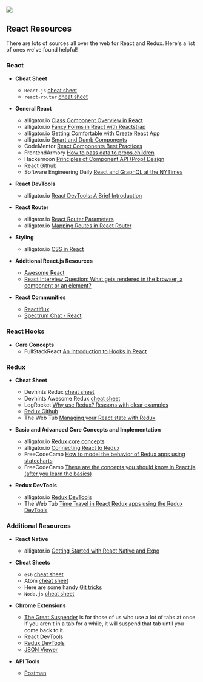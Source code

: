 # ![](https://ga-dash.s3.amazonaws.com/production/assets/logo-9f88ae6c9c3871690e33280fcf557f33.png)

## React Resources
There are lots of sources all over the web for React and Redux. Here's a list of ones we've found helpful!

### React

* **Cheat Sheet**
  * `React.js` [cheat sheet](https://devhints.io/react)
  *  `react-router` [cheat sheet](https://devhints.io/react-router)

* **General React**
  * alligator.io [Class Component Overview in React](https://alligator.io/react/class-components/)
  * alligator.io [Fancy Forms in React with Reactstrap](https://alligator.io/react/fancy-forms-reactstrap/)
  * alligator.io [Getting Comfortable with Create React App](https://alligator.io/react/create-react-app/)
  * alligator.io [Smart and Dumb Components](https://alligator.io/react/smart-dumb-components/)
  * CodeMentor [React Components Best Practices](https://www.codementor.io/faizanhaider/react-components-best-practices-9xcbq5uwe)
  * FrontendArmory [How to pass data to props.children](https://frontarm.com/articles/passing-data-props-children/)
  * Hackernoon [Principles of Component API (Prop) Design](https://hackernoon.com/principles-of-component-api-prop-design-bb20cd58da54)
  * [React Github](https://reactjs.org/)
  * Software Engineering Daily [React and GraphQL at the NYTimes](https://softwareengineeringdaily.com/2018/10/22/react-and-graphql-at-the-nytimes/)

* **React DevTools**
  * alligator.io [React DevTools: A Brief Introduction](https://alligator.io/react/react-devtools-intro/)

* **React Router**
  * alligator.io [React Router Parameters](https://alligator.io/react/react-router-parameters/)
  * alligator.io [Mapping Routes in React Router](https://alligator.io/react/react-router-map-to-routes/)

* **Styling**
  * alligator.io [CSS in React](https://alligator.io/react/react-css/)

* **Additional React.js Resources**
  * [Awesome React](https://github.com/enaqx/awesome-react)
  * [React Interview Question: What gets rendered in the browser, a component or an element?](https://medium.freecodecamp.org/react-interview-question-what-gets-rendered-in-the-browser-a-component-or-an-element-1b3eac777c85)

* **React Communities**
  * [Reactiflux](https://www.reactiflux.com/)
  * [Spectrum Chat - React](https://spectrum.chat/react)

### React Hooks

* **Core Concepts**
  * FullStackReact [An Introduction to Hooks in React](https://www.fullstackreact.com/articles/an-introduction-to-hooks-in-react/)

### Redux

* **Cheat Sheet**
  * Devhints Redux [cheat sheet](https://devhints.io/redux)
  * Devhints Awesome Redux [cheat sheet](https://devhints.io/awesome-redux)
  * LogRocket [Why use Redux? Reasons with clear examples](https://blog.logrocket.com/why-use-redux-reasons-with-clear-examples-d21bffd5835)
  * [Redux Github](https://github.com/reduxjs/redux)
  * The Web Tub [Managing your React state with Redux](https://medium.com/the-web-tub/managing-your-react-state-with-redux-affab72de4b1)

* **Basic and Advanced Core Concepts and Implementation**
  * alligator.io [Redux core concepts](https://alligator.io/redux/redux-intro/)
  * alligator.io [Connecting React to Redux](https://alligator.io/react/react-redux/)
  * FreeCodeCamp [How to model the behavior of Redux apps using statecharts](https://medium.freecodecamp.org/how-to-model-the-behavior-of-redux-apps-using-statecharts-5e342aad8f66)
  * FreeCodeCamp [These are the concepts you should know in React.js (after you learn the basics)](https://medium.freecodecamp.org/these-are-the-concepts-you-should-know-in-react-js-after-you-learn-the-basics-ee1d2f4b8030)

* **Redux DevTools**
  * alligator.io [Redux DevTools](https://alligator.io/angular/ngrx-store-redux-devtools/)
  * The Web Tub [Time Travel in React Redux apps using the Redux DevTools](https://medium.com/the-web-tub/time-travel-in-react-redux-apps-using-the-redux-devtools-5e94eba5e7c0)


### Additional Resources

* **React Native**
  * alligator.io [Getting Started with React Native and Expo](https://alligator.io/react/react-native-getting-started/)

* **Cheat Sheets**
  * `es6` [cheat sheet](https://devhints.io/es6)
  * Atom [cheat sheet](https://devhints.io/atom)
  * Here are some handy [Git tricks](https://devhints.io/git-tricks)
  * `Node.js` [cheat sheet](https://devhints.io/nodejs)

* **Chrome Extensions**
  * [The Great Suspender](https://chrome.google.com/webstore/detail/the-great-suspender/klbibkeccnjlkjkiokjodocebajanakg?hl=en) is for those of us who use a lot of tabs at once. If you aren't in a tab for a while, it will suspend that tab until you come back to it.
  * [React DevTools](https://chrome.google.com/webstore/detail/react-developer-tools/fmkadmapgofadopljbjfkapdkoienihi?hl=en)
  * [Redux DevTools](https://chrome.google.com/webstore/detail/redux-devtools/lmhkpmbekcpmknklioeibfkpmmfibljd?hl=en)
  * [JSON Viewer](https://chrome.google.com/webstore/detail/json-viewer/gbmdgpbipfallnflgajpaliibnhdgobh?hl=en-US)

* **API Tools**
  * [Postman](https://www.getpostman.com/postman)
